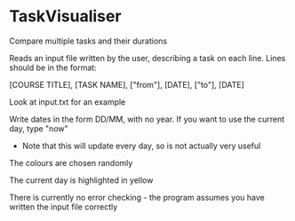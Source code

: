 # TaskVisualiser
Compare multiple tasks and their durations

Reads an input file written by the user, describing a task on each line.
Lines should be in the format:

[COURSE TITLE], [TASK NAME], ["from"], [DATE], ["to"], [DATE]

Look at input.txt for an example

Write dates in the form DD/MM, with no year.
If you want to use the current day, type "now"
 - Note that this will update every day, so is not actually very useful

The colours are chosen randomly

The current day is highlighted in yellow

There is currently no error checking - the program assumes you have written the input file correctly
